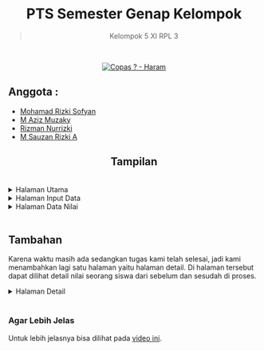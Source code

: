 <div align="center">
 
# PTS Semester Genap Kelompok
> Kelompok 5 XI RPL 3
 
<br>
 
[![Copas ?  - Haram](https://img.shields.io/badge/Copas_%3F_-Haram-red)]()
</div>

## Anggota : 
* [Mohamad Rizki Sofyan](https://github.com/rizkisofyan)
* [M Aziz Muzaky](https://github.com/Kiryuu47)
* [Rizman Nurrizki](https://github.com/Risman4205)
* [M Sauzan Rizki A](https://github.com/zanrizkir)


<div align="center">
 
 ## Tampilan
 <br>
</div>

<details>
 <summary>Halaman Utama</summary>
 
![image](https://user-images.githubusercontent.com/94037002/156862445-536bb9a5-3c03-4c3c-ba34-379f3446a9ca.png)
</details>

<details>
 <summary>Halaman Input Data</summary>
 
![image](https://user-images.githubusercontent.com/94037002/156862810-fa9724e6-1a23-493f-95ce-f7af99d7b172.png)
![image](https://user-images.githubusercontent.com/94037002/156862857-fff104cb-81f1-430b-b61d-6300d2f554bf.png)
![image](https://user-images.githubusercontent.com/94037002/156862859-5e2a1734-3f07-49c1-88b7-0777bb7f9fda.png)
![image](https://user-images.githubusercontent.com/94037002/156862879-dc0dd003-874c-4e0a-a49e-4a2a09e53900.png)
</details>


<details>
 <summary>Halaman Data Nilai</summary>
 
* Sebelum ada data yang di proses 
![image](https://user-images.githubusercontent.com/94037002/156863378-81d6cf87-4b0d-4d2f-b23b-af2fb79181b8.png)
 
* Sesudah ada data yang di proses
![image](https://user-images.githubusercontent.com/94037002/156863073-0949521f-b503-46cc-93c4-cce733699ebd.png)
</details>

<br>

## Tambahan 

Karena waktu masih ada sedangkan tugas kami telah selesai, jadi kami menambahkan lagi satu halaman yaitu halaman detail. Di halaman tersebut dapat dilihat
detail nilai seorang siswa dari sebelum dan sesudah di proses.

<details>
 <summary>Halaman Detail</summary>
 
![image](https://user-images.githubusercontent.com/94037002/156863225-f22a8e81-f976-410a-9fe7-861d2e85f39a.png)

</details>

<br>


### Agar Lebih Jelas
Untuk lebih jelasnya bisa dilihat pada [video ini](https://user-images.githubusercontent.com/94037002/156864184-47d01ecc-9e59-460d-ba58-872f17606f05.mp4).

